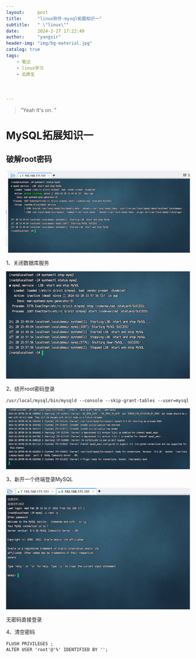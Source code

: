 ```yaml
---
layout:     post
title:      "linux软件-mysql拓展知识一"
subtitle:   " \"linux\""
date:       2024-2-27 17:22:49
author:     "yangsir"
header-img: "img/bg-material.jpg"
catalog: true
tags:
    - 笔记
    - linux学习
    - 云原生



---
```


> “Yeah It's on. ”


<p id = "build"></p>

# MySQL拓展知识一



## 破解root密码

![image-20240228155719633](\img\springBoot\image-20240228155719633.png)







1、关闭数据库服务

![image-20240228155819228](\img\springBoot\image-20240228155819228.png)



2、绕开root密码登录

 

```
/usr/local/mysql/bin/mysqld --console --skip-grant-tables --user=mysql
```

![image-20240228160055588](\img\springBoot\image-20240228160055588.png)







3、新开一个终端登录MySQL

![image-20240228160204135](\img\springBoot\image-20240228160204135.png)



无密码直接登录



4、清空密码



```
FLUSH PRIVILEGES ;
ALTER USER 'root'@'%' IDENTIFIED BY '';	
```

